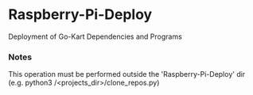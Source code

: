 # Raspberry-Pi-Deploy
Deployment of Go-Kart Dependencies and Programs

### Notes
This operation must be performed outside the 'Raspberry-Pi-Deploy' dir (e.g. python3 /<projects_dir>/clone_repos.py)
